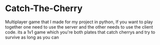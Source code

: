 # Catch-The-Cherry
Multiplayer game that I made for my project in python,
If you want to play together one need to use the server and the other needs to use the client code.
its a 1v1 game which you're both plates that catch cherrys and try to survive as long as you can
